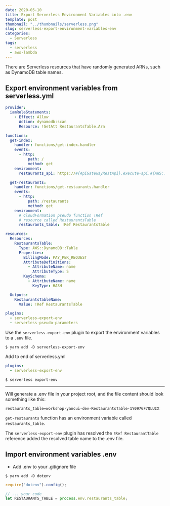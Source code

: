 ```yaml
---
date: 2020-05-10
title: Export Serverless Environment Variables into .env
template: post
thumbnail: "../thumbnails/serverless.png"
slug: serverless-export-environment-variables-env
categories:
  - Serverless
tags:
  - serverless
  - aws-lambda
---
```


There are Serverless resources that have randomly generated ARNs, such as DynamoDB table names.

## Export environment variables from serverless.yml

```yml
provider:
  iamRoleStatements:
    - Effect: Allow
      Action: dynamodb:scan
      Resource: !GetAtt RestaurantsTable.Arn

functions:
  get-index:
    handler: functions/get-index.handler
    events:
      - http:
          path: /
          method: get
    environment:
      restaurants_api: https://#{ApiGatewayRestApi}.execute-api.#{AWS::Region}.amazonaws.com/${self:provider.stage}/restaurants

  get-restaurants:
    handler: functions/get-restaurants.handler
    events:
      - http:
          path: /restaurants
          method: get
    environment:
      # CloudFormation pseudo function !Ref
      # resource called RestaurantsTable
      restaurants_table: !Ref RestaurantsTable

resources:
  Resources:
    RestaurantsTable:
      Type: AWS::DynamoDB::Table
      Properties:
        BillingMode: PAY_PER_REQUEST
        AttributeDefinitions:
          - AttributeName: name
            AttributeType: S
        KeySchema:
          - AttributeName: name
            KeyType: HASH

  Outputs:
    RestaurantsTableName:
      Value: !Ref RestaurantsTable

plugins:
  - serverless-export-env
  - serverless-pseudo-parameters
```

Use the `serverless-export-env` plugin to export the environment variables to a `.env` file.

```
$ yarn add -D serverless-export-env
```

Add to end of serverless.yml

```yml
plugins:
  - serverless-export-env
```

```
$ serverless export-env
```

---

Will generate a .env file in your project root, and the file content should look something like this:

```
restaurants_table=workshop-yancui-dev-RestaurantsTable-1Y097GF7QLUIX
```

`get-restaurants` function has an environment variable called `restaurants_table`.

The `serverless-export-env` plugin has resolved the `!Ref RestaurantTable` reference
added the resolved table name to the .env file.

## Import environment variables .env

- Add .env to your .gitignore file

```
$ yarn add -D dotenv
```

```javascript
require("dotenv").config();

// ... your code
let RESTAURANTS_TABLE = process.env.restaurants_table;
```
